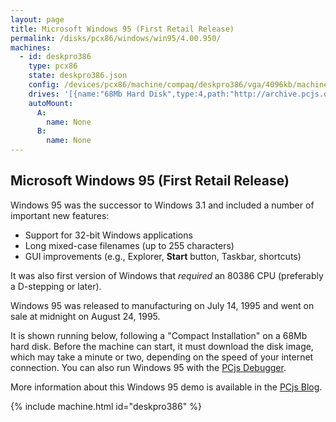 ```yaml
---
layout: page
title: Microsoft Windows 95 (First Retail Release)
permalink: /disks/pcx86/windows/win95/4.00.950/
machines:
  - id: deskpro386
    type: pcx86
    state: deskpro386.json
    config: /devices/pcx86/machine/compaq/deskpro386/vga/4096kb/machine.xml
    drives: '[{name:"68Mb Hard Disk",type:4,path:"http://archive.pcjs.org/disks/pcx86/fixed/68mb/win95.json"}]'
    autoMount:
      A:
        name: None
      B:
        name: None
---
```


Microsoft Windows 95 (First Retail Release)
-------------------------------------------

Windows 95 was the successor to Windows 3.1 and included a number of important new features:

 * Support for 32-bit Windows applications
 * Long mixed-case filenames (up to 255 characters)
 * GUI improvements (e.g., Explorer, **Start** button, Taskbar, shortcuts) 

It was also first version of Windows that *required* an 80386 CPU (preferably a D-stepping or later).

Windows 95 was released to manufacturing on July 14, 1995 and went on sale at midnight on August 24, 1995.

It is shown running below, following a "Compact Installation" on a 68Mb hard disk.  Before the machine can
start, it must download the disk image, which may take a minute or two, depending on the speed of your
internet connection.  You can also run Windows 95 with the [PCjs Debugger](debugger/).

More information about this Windows 95 demo is available in the [PCjs Blog](/blog/2015/09/21/).

{% include machine.html id="deskpro386" %}
